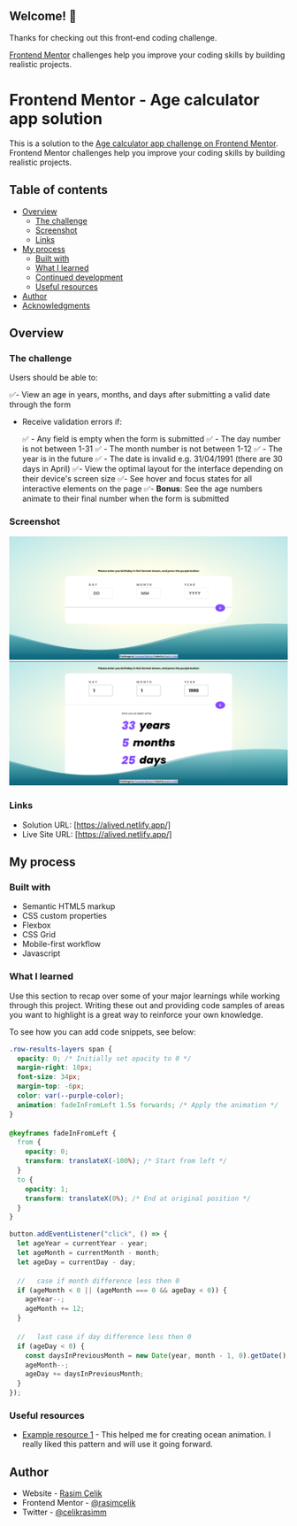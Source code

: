 ## Welcome! 👋

Thanks for checking out this front-end coding challenge.

[Frontend Mentor](https://www.frontendmentor.io) challenges help you improve your coding skills by building realistic projects.

# Frontend Mentor - Age calculator app solution

This is a solution to the [Age calculator app challenge on Frontend Mentor](https://www.frontendmentor.io/challenges/age-calculator-app-dF9DFFpj-Q). Frontend Mentor challenges help you improve your coding skills by building realistic projects.

## Table of contents

- [Overview](#overview)
  - [The challenge](#the-challenge)
  - [Screenshot](#screenshot)
  - [Links](#links)
- [My process](#my-process)
  - [Built with](#built-with)
  - [What I learned](#what-i-learned)
  - [Continued development](#continued-development)
  - [Useful resources](#useful-resources)
- [Author](#author)
- [Acknowledgments](#acknowledgments)

## Overview

### The challenge

Users should be able to:

✅- View an age in years, months, and days after submitting a valid date through the form

- Receive validation errors if:

  ✅ - Any field is empty when the form is submitted
  ✅ - The day number is not between 1-31
  ✅ - The month number is not between 1-12
  ✅ - The year is in the future
  ✅ - The date is invalid e.g. 31/04/1991 (there are 30 days in April)
  ✅- View the optimal layout for the interface depending on their device's screen size
  ✅- See hover and focus states for all interactive elements on the page
  ✅- **Bonus**: See the age numbers animate to their final number when the form is submitted

### Screenshot

![Screenshot 1](./assets/images/screenshot1.png)
![Screenshot 2](./assets/images/screenshot2.png)

### Links

- Solution URL: [https://alived.netlify.app/]
- Live Site URL: [https://alived.netlify.app/]

## My process

### Built with

- Semantic HTML5 markup
- CSS custom properties
- Flexbox
- CSS Grid
- Mobile-first workflow
- Javascript

### What I learned

Use this section to recap over some of your major learnings while working through this project. Writing these out and providing code samples of areas you want to highlight is a great way to reinforce your own knowledge.

To see how you can add code snippets, see below:

```css
.row-results-layers span {
  opacity: 0; /* Initially set opacity to 0 */
  margin-right: 10px;
  font-size: 34px;
  margin-top: -6px;
  color: var(--purple-color);
  animation: fadeInFromLeft 1.5s forwards; /* Apply the animation */
}

@keyframes fadeInFromLeft {
  from {
    opacity: 0;
    transform: translateX(-100%); /* Start from left */
  }
  to {
    opacity: 1;
    transform: translateX(0%); /* End at original position */
  }
}
```

```js
button.addEventListener("click", () => {
  let ageYear = currentYear - year;
  let ageMonth = currentMonth - month;
  let ageDay = currentDay - day;

  //   case if month difference less then 0
  if (ageMonth < 0 || (ageMonth === 0 && ageDay < 0)) {
    ageYear--;
    ageMonth += 12;
  }

  //   last case if day difference less then 0
  if (ageDay < 0) {
    const daysInPreviousMonth = new Date(year, month - 1, 0).getDate();
    ageMonth--;
    ageDay += daysInPreviousMonth;
  }
});
```

### Useful resources

- [Example resource 1](https://codepen.io/tedmcdo/pen/PqxKXg) - This helped me for creating ocean animation. I really liked this pattern and will use it going forward.

## Author

- Website - [Rasim Çelik](https://alived.netlify.app/)
- Frontend Mentor - [@rasimcelik](https://www.frontendmentor.io/profile/rasimcelik)
- Twitter - [@celikrasimm](https://www.twitter.com/celikrasimm)
